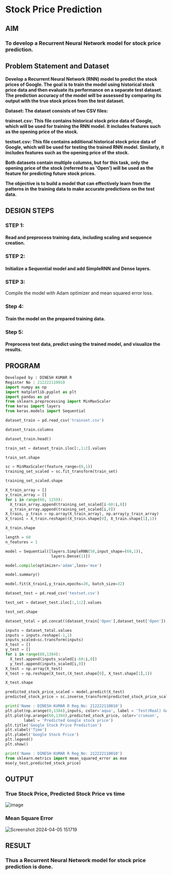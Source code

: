 # Stock Price Prediction

## AIM

### To develop a Recurrent Neural Network model for stock price prediction.

## Problem Statement and Dataset

<h4> Develop a Recurrent Neural Network (RNN) model to predict the stock prices of Google. The goal is to train the model using historical stock price data and then evaluate its performance on a separate test dataset. The prediction accuracy of the model will be assessed by comparing its output with the true stock prices from the test dataset.

Dataset: The dataset consists of two CSV files:

trainset.csv: This file contains historical stock price data of Google, which will be used for training the RNN model. It includes features such as the opening price of the stock.

testset.csv: This file contains additional historical stock price data of Google, which will be used for testing the trained RNN model. Similarly, it includes features such as the opening price of the stock.

Both datasets contain multiple columns, but for this task, only the opening price of the stock (referred to as 'Open') will be used as the feature for predicting future stock prices.

The objective is to build a model that can effectively learn from the patterns in the training data to make accurate predictions on the test data. </h4>


## DESIGN STEPS

### STEP 1:

#### Read and preprocess training data, including scaling and sequence creation.

### STEP 2:

#### Initialize a Sequential model and add SimpleRNN and Dense layers.

### STEP 3:

Compile the model with Adam optimizer and mean squared error loss.

### Step 4:

#### Train the model on the prepared training data.

### Step 5:

#### Preprocess test data, predict using the trained model, and visualize the results.

## PROGRAM

```py
Developed by : DINESH KUMAR R
Register No : 212222110010
import numpy as np
import matplotlib.pyplot as plt
import pandas as pd
from sklearn.preprocessing import MinMaxScaler
from keras import layers
from keras.models import Sequential
```
```py
dataset_train = pd.read_csv('trainset.csv')
```
```py
dataset_train.columns
```
```py
dataset_train.head()
```
```py
train_set = dataset_train.iloc[:,1:2].values
```
```py
train_set.shape
```
```py
sc = MinMaxScaler(feature_range=(0,1))
training_set_scaled = sc.fit_transform(train_set)
```
```py
training_set_scaled.shape
```
```py
X_train_array = []
y_train_array = []
for i in range(60, 1259):
  X_train_array.append(training_set_scaled[i-60:i,0])
  y_train_array.append(training_set_scaled[i,0])
X_train, y_train = np.array(X_train_array), np.array(y_train_array)
X_train1 = X_train.reshape((X_train.shape[0], X_train.shape[1],1))
```
```py
X_train.shape
```
```py
length = 60
n_features = 1
```
```py
model = Sequential([layers.SimpleRNN(50,input_shape=(60,1)),
                    layers.Dense(1)])
```
```py
model.compile(optimizer='adam',loss='mse')
```

```py
model.summary()
```
```py
model.fit(X_train1,y_train,epochs=20, batch_size=32)
```
```py
dataset_test = pd.read_csv('testset.csv')
```

```py
test_set = dataset_test.iloc[:,1:2].values
```

```py
test_set.shape
```
```py
dataset_total = pd.concat((dataset_train['Open'],dataset_test['Open']),axis=0)
```
```py
inputs = dataset_total.values
inputs = inputs.reshape(-1,1)
inputs_scaled=sc.transform(inputs)
X_test = []
y_test = []
for i in range(60,1384):
  X_test.append(inputs_scaled[i-60:i,0])
  y_test.append(inputs_scaled[i,0])
X_test = np.array(X_test)
X_test = np.reshape(X_test,(X_test.shape[0], X_test.shape[1],1))
```

```py
X_test.shape
```
```py
predicted_stock_price_scaled = model.predict(X_test)
predicted_stock_price = sc.inverse_transform(predicted_stock_price_scaled)
```
```py
print('Name : DINESH KUMAR R Reg_No: 212222110010')
plt.plot(np.arange(0,1384),inputs, color='aqua', label = 'Test(Real) Google stock price')
plt.plot(np.arange(60,1384),predicted_stock_price, color='crimson',
		label = 'Predicted Google stock price')
plt.title('Google Stock Price Prediction')
plt.xlabel('Time')
plt.ylabel('Google Stock Price')
plt.legend()
plt.show()
```

```py
print('Name : DINESH KUMAR R Reg_No: 212222110010')
from sklearn.metrics import mean_squared_error as mse
mse(y_test,predicted_stock_price)
```


## OUTPUT

### True Stock Price, Predicted Stock Price vs time

![image](https://github.com/DINESH18032004/rnn-stock-price-prediction/assets/119477784/0e6df49f-4984-475b-90a5-fc5190a4f212)

### Mean Square Error

![Screenshot 2024-04-05 151719](https://github.com/DINESH18032004/rnn-stock-price-prediction/assets/119477784/454ce91e-15a3-4ca7-b339-3a9ddadadec6)


## RESULT

### Thus a Recurrent Neural Network model for stock price prediction is done.
